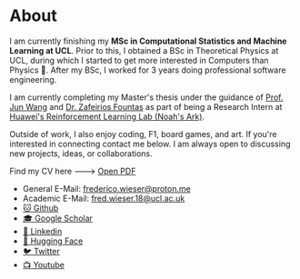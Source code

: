 # About

I am currently finishing my **MSc in Computational Statistics and Machine Learning at UCL**. Prior to this, I obtained a BSc in Theoretical Physics at UCL, during which I started to get more interested in Computers than Physics 🤦. After my BSc, I worked for 3 years doing professional software engineering.

I am currently completing my Master's thesis under the guidance of [Prof. Jun Wang](http://www0.cs.ucl.ac.uk/staff/Jun.Wang/index.html) and [Dr. Zafeirios Fountas](https://zfountas.com) as part of being a Research Intern at [Huawei's Reinforcement Learning Lab (Noah's Ark)](https://noahlab.com.hk/#/home).

Outside of work, I also enjoy coding, F1, board games, and art. If you're interested in connecting contact me below. I am always open to discussing new projects, ideas, or collaborations.

Find my CV here ---> [Open PDF](cv.pdf)

- General E-Mail: [frederico.wieser@proton.me](mailto:frederico.wieser@proton.me)
- Academic E-Mail: [fred.wieser.18@ucl.ac.uk](mailto:fred.wieser.18@ucl.ac.uk)
- [🐱 Github](https://github.com/fredericowieser)
- [🎓 Google Scholar](https://scholar.google.com/citations?hl=en&user=YQ1U82QAAAAJ)
- [💼 Linkedin](https://www.linkedin.com/in/frederico-wieser/)
- [🤗 Hugging Face](https://huggingface.co/fredericowieser)
- [🐦 Twitter](https://twitter.com/fredericowieser)
- [📺 Youtube](https://www.youtube.com/@FredericoWieser)
